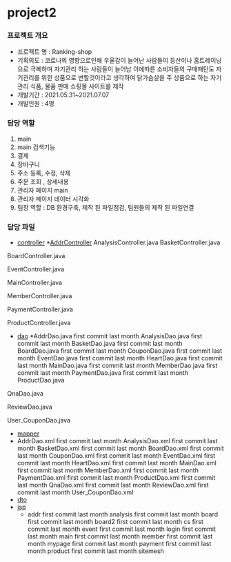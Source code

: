 # project2

### 프로젝트 개요
* 프로젝트 명 : Ranking-shop
* 기획의도 : 코로나의 영향으로인해 우울감이 늘어난 사람들이 등산이나 홈트레이닝으로 극복하며 자기관리 하는 사람들이 늘어남 이에따른 소비자들의 구매패턴도 자기관리를 위한 상품으로 변할것이라고 생각하여 닭가슴살을 주 상품으로 하는 자기관리 식품, 물품 판매 쇼핑몰 사이트를 제작
* 개발기간 : 2021.05.31~2021.07.07 
* 개발인원 : 4명

### 담당 역할
1. main
2. main 검색기능
3. 결제
4. 장바구니
5. 주소 등록, 수정, 삭제
6. 주문 조회 , 상세내용
7. 관리자 페이지 main
8. 관리자 페이지 데이터 시각화
9. 팀장 역할 : DB 환경구축, 제작 된 파일점검, 팀원들의 제작 된 파일연결

### 담당 파일
* [controller](https://github.com/minseopshin/project2/tree/master/src/main/java/kr/co/project/controller)
  *[AddrController](https://github.com/minseopshin/project2/tree/master/src/main/java/kr/co/project/controller/AddrController.java)
AnalysisController.java
BasketController.java

BoardController.java

EventController.java

MainController.java

MemberController.java

PaymentController.java

ProductController.java
* [dao](https://github.com/minseopshin/project2/tree/master/src/main/java/kr/co/project/dao)
  *AddrDao.java
first commit
last month
AnalysisDao.java
first commit
last month
BasketDao.java
first commit
last month
BoardDao.java
first commit
last month
CouponDao.java
first commit
last month
EventDao.java
first commit
last month
HeartDao.java
first commit
last month
MainDao.java
first commit
last month
MemberDao.java
first commit
last month
PaymentDao.java
first commit
last month
ProductDao.java

QnaDao.java

ReviewDao.java

User_CouponDao.java
* [mapper](https://github.com/minseopshin/project2/tree/master/src/main/java/kr/co/project/dao/mapper)
* AddrDao.xml
first commit
last month
AnalysisDao.xml
first commit
last month
BasketDao.xml
first commit
last month
BoardDao.xml
first commit
last month
CouponDao.xml
first commit
last month
EventDao.xml
first commit
last month
HeartDao.xml
first commit
last month
MainDao.xml
first commit
last month
MemberDao.xml
first commit
last month
PaymentDao.xml
first commit
last month
ProductDao.xml
first commit
last month
QnaDao.xml
first commit
last month
ReviewDao.xml
first commit
last month
User_CouponDao.xml
* [dto](https://github.com/minseopshin/project2/tree/master/src/main/java/kr/co/project/dto)
* [jsp](https://github.com/minseopshin/project2/tree/master/src/main/webapp/WEB-INF/views)
  * addr
first commit
last month
analysis
first commit
last month
board
first commit
last month
board2
first commit
last month
cs
first commit
last month
event
first commit
last month
login
first commit
last month
main
first commit
last month
member
first commit
last month
mypage
first commit
last month
payment
first commit
last month
product
first commit
last month
sitemesh
